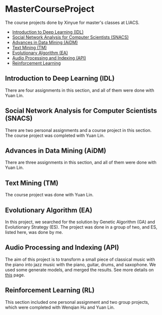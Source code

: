 # MasterCourseProject
The course projects done by Xinyue for master's classes at LIACS.

* [Introduction to Deep Learning (IDL)](#introduction-to-deep-learning-idl)
* [Social Network Analysis for Computer Scientists (SNACS)](#social-network-analysis-for-computer-scientists)
* [Advances in Data Mining (AiDM)](#1.3)
* [Text Mining (TM)](#1.4)
* [Evolutionary Algorithm (EA)](#1.5)
* [Audio Processing and Indexing (API)](#1.6)
* [Reinforcement Learning](#1.7)

## Introduction to Deep Learning (IDL)
There are four assignments in this section, and all of them were done with Yuan Lin. 
## Social Network Analysis for Computer Scientists (SNACS)
There are two personal assignments and a course project in this section. The course project was completed with Yuan Lin.
## Advances in Data Mining (AiDM)
There are three assignments in this section, and all of them were done with Yuan Lin.
## Text Mining (TM)
The course project was done with Yuan Lin.
## Evolutionary Algorithm (EA)
In this project, we searched for the solution by Genetic Algorithm (GA) and Evolutionary Strategy (ES). The project was done in a group of two, and ES, listed here, was done by me.
## Audio Processing and Indexing (API)
The aim of this project is to transform a small piece of classical music with the piano into jazz music with the piano, guitar, drums, and saxophone. We used some generate models, and merged the results. See more details on [this](https://github.com/hwqddddd/API_final_project.git) page.
## Reinforcement Learning (RL)
This section included one personal assignment and two group projects, which were completed with Wenqian Hu and Yuan Lin.
